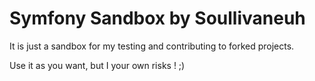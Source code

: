 Symfony Sandbox by Soullivaneuh
===============================

It is just a sandbox for my testing and contributing to forked projects.

Use it as you want, but I your own risks ! ;)

